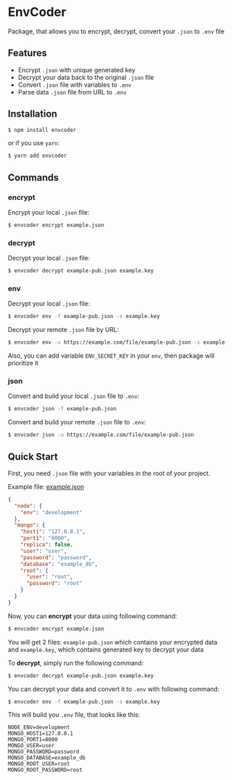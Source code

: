 # EnvCoder

Package, that allows you to encrypt, decrypt, convert your `.json` to `.env` file

## Features

- Encrypt `.json` with unique generated key
- Decrypt your data back to the original `.json` file 
- Convert `.json` file with variables to `.env`
- Parse data `.json` file from URL to `.env`

## Installation

```bash
$ npm install envcoder
```
or if you use `yarn`:
```bash
$ yarn add envcoder
```

## Commands

### encrypt

Encrypt your local `.json` file:
```bash
$ envcoder encrypt example.json
```

### decrypt

Decrypt your local `.json` file:
```bash
$ envcoder decrypt example-pub.json example.key
```

### env
Decrypt your local `.json` file:
```bash
$ envcoder env -f example-pub.json -s example.key
```

Decrypt your remote `.json` file by URL:
```bash
$ envcoder env -u https://example.com/file/example-pub.json -s example.key
```

Also, you can add variable `ENV_SECRET_KEY` in your `env`, then package will prioritize it

### json
Convert and build your local `.json` file to `.env`:
```bash
$ envcoder json -f example-pub.json
```

Convert and build your remote `.json` file to `.env`:
```bash
$ envcoder json -u https://example.com/file/example-pub.json
```

## Quick Start

First, you need `.json` file with your variables in the root of your project.

Example file: [example.json](./example.json)

```json
{
  "node": {
    "env": "development"
  },
  "mongo": {
    "host1": "127.0.0.1",
    "port1": "8000",
    "replica": false,
    "user": "user",
    "password": "password",
    "database": "example_db",
    "root": {
      "user": "root",
      "password": "root"
    }
  }
}
```

Now, you can __encrypt__ your data using following command:
```bash
$ envcoder encrypt example.json
```

You will get 2 files: `example-pub.json` which contains your encrypted data and `example.key`, which contains generated key to decrypt your data

To __decrypt__, simply run the following command:
```bash
$ envcoder decrypt example-pub.json example.key
```

You can decrypt your data and convert it to `.env` with following command:
```bash
$ envcoder env -f example-pub.json -s example.key
```

This will build you `.env` file, that looks like this:
```dotenv
NODE_ENV=development
MONGO_HOST1=127.0.0.1
MONGO_PORT1=8000
MONGO_USER=user
MONGO_PASSWORD=password
MONGO_DATABASE=example_db
MONGO_ROOT_USER=root
MONGO_ROOT_PASSWORD=root
```
